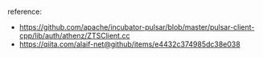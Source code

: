 reference:
- https://github.com/apache/incubator-pulsar/blob/master/pulsar-client-cpp/lib/auth/athenz/ZTSClient.cc
- https://qiita.com/alaif-net@github/items/e4432c374985dc38e038
